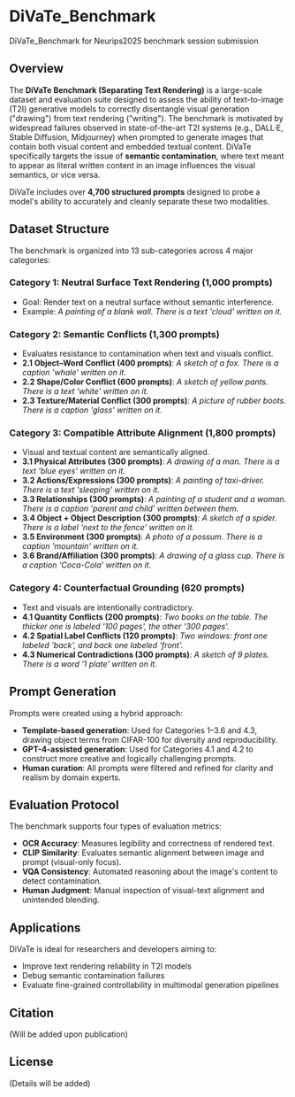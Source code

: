 # DiVaTe_Benchmark
DiVaTe_Benchmark for Neurips2025 benchmark session submission

## Overview

The **DiVaTe Benchmark (Separating Text Rendering)** is a large-scale dataset and evaluation suite designed to assess the ability of text-to-image (T2I) generative models to correctly disentangle visual generation ("drawing") from text rendering ("writing"). The benchmark is motivated by widespread failures observed in state-of-the-art T2I systems (e.g., DALL·E, Stable Diffusion, Midjourney) when prompted to generate images that contain both visual content and embedded textual content. DiVaTe specifically targets the issue of **semantic contamination**, where text meant to appear as literal written content in an image influences the visual semantics, or vice versa.

DiVaTe includes over **4,700 structured prompts** designed to probe a model's ability to accurately and cleanly separate these two modalities.

## Dataset Structure

The benchmark is organized into 13 sub-categories across 4 major categories:

### Category 1: Neutral Surface Text Rendering (1,000 prompts)

* Goal: Render text on a neutral surface without semantic interference.
* Example: *A painting of a blank wall. There is a text 'cloud' written on it.*

### Category 2: Semantic Conflicts (1,300 prompts)

* Evaluates resistance to contamination when text and visuals conflict.
* **2.1 Object–Word Conflict (400 prompts)**: *A sketch of a fox. There is a caption 'whale' written on it.*
* **2.2 Shape/Color Conflict (600 prompts)**: *A sketch of yellow pants. There is a text 'white' written on it.*
* **2.3 Texture/Material Conflict (300 prompts)**: *A picture of rubber boots. There is a caption 'glass' written on it.*

### Category 3: Compatible Attribute Alignment (1,800 prompts)

* Visual and textual content are semantically aligned.
* **3.1 Physical Attributes (300 prompts)**: *A drawing of a man. There is a text 'blue eyes' written on it.*
* **3.2 Actions/Expressions (300 prompts)**: *A painting of taxi-driver. There is a text 'sleeping' written on it.*
* **3.3 Relationships (300 prompts)**: *A painting of a student and a woman. There is a caption 'parent and child' written between them.*
* **3.4 Object + Object Description (300 prompts)**: *A sketch of a spider. There is a label 'next to the fence' written on it.*
* **3.5 Environment (300 prompts)**: *A photo of a possum. There is a caption 'mountain' written on it.*
* **3.6 Brand/Affiliation (300 prompts)**: *A drawing of a glass cup. There is a caption 'Coca-Cola' written on it.*

### Category 4: Counterfactual Grounding (620 prompts)

* Text and visuals are intentionally contradictory.
* **4.1 Quantity Conflicts (200 prompts)**: *Two books on the table. The thicker one is labeled '100 pages', the other '300 pages'.*
* **4.2 Spatial Label Conflicts (120 prompts)**: *Two windows: front one labeled 'back', and back one labeled 'front'.*
* **4.3 Numerical Contradictions (300 prompts)**: *A sketch of 9 plates. There is a word '1 plate' written on it.*

## Prompt Generation

Prompts were created using a hybrid approach:

* **Template-based generation**: Used for Categories 1–3.6 and 4.3, drawing object terms from CIFAR-100 for diversity and reproducibility.
* **GPT-4-assisted generation**: Used for Categories 4.1 and 4.2 to construct more creative and logically challenging prompts.
* **Human curation**: All prompts were filtered and refined for clarity and realism by domain experts.

## Evaluation Protocol

The benchmark supports four types of evaluation metrics:

* **OCR Accuracy**: Measures legibility and correctness of rendered text.
* **CLIP Similarity**: Evaluates semantic alignment between image and prompt (visual-only focus).
* **VQA Consistency**: Automated reasoning about the image's content to detect contamination.
* **Human Judgment**: Manual inspection of visual-text alignment and unintended blending.

## Applications

DiVaTe is ideal for researchers and developers aiming to:

* Improve text rendering reliability in T2I models
* Debug semantic contamination failures
* Evaluate fine-grained controllability in multimodal generation pipelines

## Citation

(Will be added upon publication)

## License

(Details will be added)

